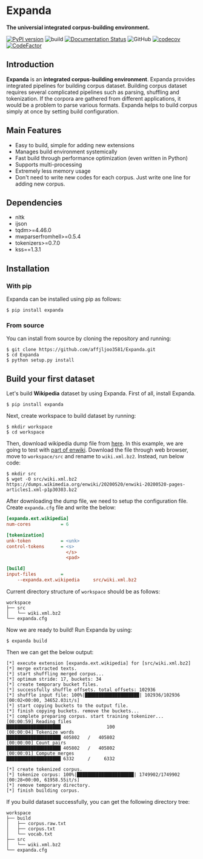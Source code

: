# Expanda

**The universial integrated corpus-building environment.**

[![PyPI version](https://badge.fury.io/py/Expanda.svg)](https://badge.fury.io/py/Expanda)
![build](https://github.com/affjljoo3581/Expanda/workflows/build/badge.svg)
[![Documentation Status](https://readthedocs.org/projects/expanda/badge/?version=latest)](https://expanda.readthedocs.io/en/latest/?badge=latest)
![GitHub](https://img.shields.io/github/license/affjljoo3581/Expanda)
[![codecov](https://codecov.io/gh/affjljoo3581/Expanda/branch/master/graph/badge.svg)](https://codecov.io/gh/affjljoo3581/Expanda)
[![CodeFactor](https://www.codefactor.io/repository/github/affjljoo3581/expanda/badge)](https://www.codefactor.io/repository/github/affjljoo3581/expanda)

## Introduction
**Expanda** is an **integrated corpus-building environment**. Expanda provides
integrated pipelines for building corpus dataset. Building corpus dataset
requires several complicated pipelines such as parsing, shuffling and
tokenization. If the corpora are gathered from different applications, it would
be a problem to parse various formats. Expanda helps to build corpus simply at
once by setting build configuration.

## Main Features
* Easy to build, simple for adding new extensions
* Manages build environment systemically
* Fast build through performance optimization (even written in Python)
* Supports multi-processing
* Extremely less memory usage
* Don't need to write new codes for each corpus. Just write one line for adding
  new corpus.

## Dependencies
* nltk
* ijson
* tqdm>=4.46.0
* mwparserfromhell>=0.5.4
* tokenizers>=0.7.0
* kss==1.3.1

## Installation

### With pip
Expanda can be installed using pip as follows:

```console
$ pip install expanda
```

### From source
You can install from source by cloning the repository and running:

```console
$ git clone https://github.com/affjljoo3581/Expanda.git
$ cd Expanda
$ python setup.py install
```

## Build your first dataset
Let's build **Wikipedia** dataset by using Expanda. First of all, install Expanda.
```console
$ pip install expanda
```
Next, create workspace to build dataset by running:
```console
$ mkdir workspace
$ cd workspace
```
Then, download wikipedia dump file from [here](https://dumps.wikimedia.org/).
In this example, we are going to test with [part of enwiki](https://dumps.wikimedia.org/enwiki/20200520/enwiki-20200520-pages-articles1.xml-p1p30303.bz2).
Download the file through web browser, move to `workspace/src` and rename to
`wiki.xml.bz2`. Instead, run below code:
```console
$ mkdir src
$ wget -O src/wiki.xml.bz2 https://dumps.wikimedia.org/enwiki/20200520/enwiki-20200520-pages-articles1.xml-p1p30303.bz2
```
After downloading the dump file, we need to setup the configuration file.
Create ``expanda.cfg`` file and write the below:
```ini
[expanda.ext.wikipedia]
num-cores           = 6

[tokenization]
unk-token           = <unk>
control-tokens      = <s>
                      </s>
                      <pad>

[build]
input-files         =
    --expanda.ext.wikipedia     src/wiki.xml.bz2
```
Current directory structure of `workspace` should be as follows:
```
workspace
├── src
│   └── wiki.xml.bz2
└── expanda.cfg
```
Now we are ready to build! Run Expanda by using:
```console
$ expanda build
```
Then we can get the below output:
```
[*] execute extension [expanda.ext.wikipedia] for [src/wiki.xml.bz2]
[*] merge extracted texts.
[*] start shuffling merged corpus...
[*] optimum stride: 17, buckets: 34
[*] create temporary bucket files.
[*] successfully shuffle offsets. total offsets: 102936
[*] shuffle input file: 100%|████████████████████| 102936/102936 [00:02<00:00, 34652.03it/s]
[*] start copying buckets to the output file.
[*] finish copying buckets. remove the buckets...
[*] complete preparing corpus. start training tokenizer...
[00:00:59] Reading files                            ████████████████████                 100
[00:00:04] Tokenize words                           ████████████████████ 405802   /   405802
[00:00:00] Count pairs                              ████████████████████ 405802   /   405802
[00:00:01] Compute merges                           ████████████████████ 6332     /     6332

[*] create tokenized corpus.
[*] tokenize corpus: 100%|█████████████████████| 1749902/1749902 [00:28<00:00, 61958.55it/s]
[*] remove temporary directory.
[*] finish building corpus.
```
If you build dataset successfully, you can get the following directory tree:
```
workspace
├── build
│   ├── corpus.raw.txt
│   ├── corpus.txt
│   └── vocab.txt
├── src
│   └── wiki.xml.bz2
└── expanda.cfg
```
